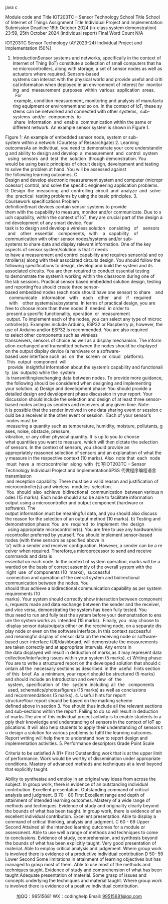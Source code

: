 java c

Module code and Title
IOT203TC – Sensor Technology
School Title
School of Internet of Things
Assignment Title
Individual Project and Implementation
Submission Deadline
18th October 2024 (in-class system demonstration) 23:59, 25th October 2024 (individual report)
Final Word Count
N/A

IOT203TC Sensor Technology (AY2023-24)
Individual Project and Implementation (50%)
1. IntroductionSensor systems and networks, specifically in the context of Internet of Thing (IoT) constitute a collection of small computers that have microcontrollers, along with storage, a set of sensor nodes as well as actuators where required. Sensors-based systems can interact with the physical world and provide useful and critical information when deployed in an environment of interest for  monitoring  and  measurement  purposes  within  various  application  areas.   For  example, condition measurement, monitoring and analysis of manufacturing equipment or environment and so on. In the context of IoT, these systems can be networked and connected with other systems,  sub-systems  and/or  components  to  share  information  and  enable  communication within the same or different network. An example sensor system is shown in Figure 1.

Figure 1: An example of embedded sensor node, system or sub-system within a network (Courtesy of Researchgate)
2. Learning outcomesAs an individual, you need to demonstrate your core understanding and ability to design and develop  a  measurement  and  control  system   using  sensors  and  test  the  solution  through demonstration. You would be using basic principles of circuit design, development and testing to solve the problem at hand. You will be assessed against the following learning outcomes.
C. Design and develop electronic measurement system and computer (microprocessor) control, and solve the specific engineering application problems.
D. Design  the  measuring  and  controlling  circuit  and  analyze  and  solve  the  practical  testing problems by using the basic principles.
3. Coursework specifications
Problem definitionSmart devices contain sensor systems to provide them with the capability to measure, monitor and/or communicate. Due to such capability, within the context of IoT, they are crucial part of the design and development of any smart device. Your task is to design and develop a wireless solution   consisting   of    sensors   and    other   essential    components,   with    a   capability    of communication with other sensor nodes/systems and/or sub-systems to share data and display relevant information. One of the key aspects of sensor system/solution is that it needs to have a measurement and control capability and requires sensor(s) and controller(s) along with their associated circuits design. You should follow the following specifications to design, develop and build the system and its associated circuits. You are then required to conduct essential testing to demonstrate the system’s working within the classroom during one of the lab sessions.
Practical sensor based embedded solution design, testing and reportingYou should create three sensor-based embedded nodes (each node should have one sensor) to share    and    communicate    information   with    each    other    and    if    required    with    other systems/subsystems. In terms of practical design, you are free to choose more than three nodes if  needed  in order to  present a specific functionality, operation  or  measurement  output. To implement each of the nodes, you can select any type of microcontroller(s). Examples include Arduino, ESP32 or Raspberry pi, however, the use of Arduino and/or ESP32 is recommended. You are also required to select other components such as wireless transceivers, sensors of choice as well as a display mechanism. The information exchanged and transmitted between the nodes should be displayed on the output display device (a hardware or a software-based user interface such  as  on  the  screen  or  cloud   platform).  This  output  component  will   provide  insightful information about the system’s capability and functionality  (as  outputs) while the  system  is transmitting/exchanging data between nodes. To provide more guidance, the following should be considered when designing and implementing your solution.
a) Design and development phase: You should provide a detailed design and development phase discussion in your report. Your discussion should include the selection and design of at least three sensor-based nodes acting as senders and receivers at any given time. Note: it is possible that the sender involved in one data sharing event or session could be a receiver in the other event or session.  Each of your sensor’s  nodes must be  measuring a quantity such as temperature, humidity, moisture, pollutants, gases, noise, obstacle, pressure, vibration, or any other physical quantity. It is up to you to choose what quantities you want to measure, which will then dictate the selection of sensors. In the context of sensors, you should provide an appropriately reasoned selection of sensors and an explanation of what they measure in the respective context (10 marks). Also  note that  each  node  must  have  a  microcontroller  along  with  代 写IOT203TC – Sensor Technology Individual Project and ImplementationSPSS
代做程序编程语言transmission  and reception capability. There must be a valid reason and justification of microcontroller(s) and wireless  modules  selection.  You  should  also  achieve  bidirectional  communication  between various nodes (15 marks). Each node should also be able to facilitate information output using a microcontroller and output component (hardware or software). The output information must be meaningful data, and you should also discuss the reason for the selection of an output method (10 marks).
b) Testing and demonstration phase: You  are  required  to  implement  the  design   using appropriate microcontroller(s). You are free to use any hardware/microcontroller preferred by yourself. You should implement sensor-based nodes (with three sensors as specified above in ‘a’) with a sender and receiver configuration. However, a sender can be a receiver when required.
Therefore,a microprocessor to send and receive commands and data is essential on each node. In the context of system operation, marks will be awarded on the basis of correct assembly of the overall system with the  right  use  of components (10  marks),  successful  connection and operation of the overall system and bidirectional communication between the nodes. You should thus achieve a bidirectional communication capability as per system requirements (10 marks). Your system should correctly show interaction between components, requests made and data exchange between the sender and the receiver, and vice versa, demonstrating the system has been fully tested. You thus need to run and fully test the system before your demonstration to ensure the system works as  intended (15 marks).  Finally, you  may choose to  display sensor data/outputs either on the receiving node, on a separate display node or even on the software interface. In this context successful and meaningful display of sensor data on the receiving node or software-based user-interface (UI)/dashboard, will demonstrate the measurements are taken correctly and at appropriate intervals. Any errors in the data displayed will result in deduction of marks,as it may represent data collection/interfacing issues within your system (5 marks).
c) Writing phase: You are to write a structured report on the developed solution that should contain all the  necessary sections as described  in the  useful  hints section  of this  brief. As  a minimum, your report should be structured (5 marks) and should include an Introduction and overview  of  the   system,  specification  of  the   system  including  all  the   components   used, schematics/photos/figures (15 marks) as well as conclusions and recommendations (5 marks).
4. Useful hints for report structureYour report should be based on the marking scheme defined above in section 3. You should thus include all the relevant sections and sub-sections within the report. Failing to do so will result in deduction of marks.The aim of this individual project activity is to enable students to apply their knowledge and understanding of sensors in the context of IoT applications. It will also help students to apply their understanding of sensors to design a solution for various problems to fulfil the learning outcomes. Report writing will help them to understand how to report design and implementation activities.
5. Performance descriptors
Grade
Point Scale

Criteria to be satisfied
A
81+
First
Outstanding work that is at the upper limit of performance.
Work would be worthy of dissemination under appropriate conditions.
Mastery of advanced methods and techniques at a level beyond that explicitly taught.



Ability to synthesise and employ in an original way ideas from across the subject.
In group work, there is evidence of an outstanding individual contribution.
Excellent presentation.
Outstanding command of critical analysis and judgment.
B
70 - 80
First
Excellent range and depth of attainment of intended learning outcomes.
Mastery of a wide range of methods and techniques.
Evidence of study and originality clearly beyond the bounds of what has been taught.
In group work, there is evidence of an excellent individual contribution.
Excellent presentation.
Able to display a command of critical thinking, analysis and judgment.
C
60 - 69
Upper Second
Attained all the intended learning outcomes for a module or assessment.
Able to use well a range of methods and techniques to come to conclusions.
Evidence of study, comprehension, and synthesis beyond the bounds of what has been explicitly taught.
Very good presentation of material.
Able to employ critical analysis and judgement.
Where group work is involved there is evidence of a productive individual contribution
D
50- 59
Lower Second
Some limitations in attainment of learning objectives but has managed to grasp most of them.
Able to use most of the methods and techniques taught.
Evidence of study and comprehension of what has been taught
Adequate presentation of material.
Some grasp of issues and concepts underlying the techniques and material taught.
Where group work is involved there is evidence of a positive individual contribution.




         
加QQ：99515681  WX：codinghelp  Email: 99515681@qq.com

